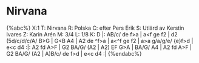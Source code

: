 # Nirvana

{%abc%}
X:1
T: Nirvana
R: Polska
C: efter Pers Erik
S: Utlärd av Kerstin Ivares
Z: Karin Arén
M: 3/4
L: 1/8
K: D
|: AB/c/ de f>a | a<f ge f2 | d2 (5d/c/d/c/A/ B>G | G<B A4 | 
A2 de ^f>a | a<^f ge f2 | a>a g/a/g/e/ {e}f>d | e<c d4 :|: 
A2 fd A>F | G2 BA/G/ (A2 | A2) EF G>A | BA/G/ A4 | 
A2 fd A>F | G2 BA/G/ (A2 | A)B/c/ de f>d | e<c d4 :| 
{%endabc%}



